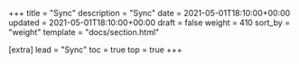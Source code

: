+++
title = "Sync"
description = "Sync"
date = 2021-05-01T18:10:00+00:00
updated = 2021-05-01T18:10:00+00:00
draft = false
weight = 410
sort_by = "weight"
template = "docs/section.html"

[extra]
lead = "Sync"
toc = true
top = true
+++
